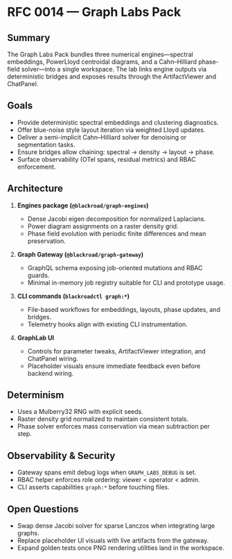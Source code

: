 # RFC 0014 — Graph Labs Pack

## Summary

The Graph Labs Pack bundles three numerical engines—spectral embeddings, PowerLloyd centroidal diagrams, and a Cahn–Hilliard phase-field solver—into a single workspace. The lab links engine outputs via deterministic bridges and exposes results through the ArtifactViewer and ChatPanel.

## Goals

- Provide deterministic spectral embeddings and clustering diagnostics.
- Offer blue-noise style layout iteration via weighted Lloyd updates.
- Deliver a semi-implicit Cahn–Hilliard solver for denoising or segmentation tasks.
- Ensure bridges allow chaining: spectral → density → layout → phase.
- Surface observability (OTel spans, residual metrics) and RBAC enforcement.

## Architecture

1. **Engines package (`@blackroad/graph-engines`)**
   - Dense Jacobi eigen decomposition for normalized Laplacians.
   - Power diagram assignments on a raster density grid.
   - Phase field evolution with periodic finite differences and mean preservation.

2. **Graph Gateway (`@blackroad/graph-gateway`)**
   - GraphQL schema exposing job-oriented mutations and RBAC guards.
   - Minimal in-memory job registry suitable for CLI and prototype usage.

3. **CLI commands (`blackroadctl graph:*`)**
   - File-based workflows for embeddings, layouts, phase updates, and bridges.
   - Telemetry hooks align with existing CLI instrumentation.

4. **GraphLab UI**
   - Controls for parameter tweaks, ArtifactViewer integration, and ChatPanel wiring.
   - Placeholder visuals ensure immediate feedback even before backend wiring.

## Determinism

- Uses a Mulberry32 RNG with explicit seeds.
- Raster density grid normalized to maintain consistent totals.
- Phase solver enforces mass conservation via mean subtraction per step.

## Observability & Security

- Gateway spans emit debug logs when `GRAPH_LABS_DEBUG` is set.
- RBAC helper enforces role ordering: viewer < operator < admin.
- CLI asserts capabilities `graph:*` before touching files.

## Open Questions

- Swap dense Jacobi solver for sparse Lanczos when integrating large graphs.
- Replace placeholder UI visuals with live artifacts from the gateway.
- Expand golden tests once PNG rendering utilities land in the workspace.
